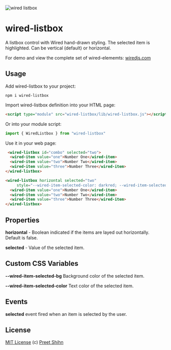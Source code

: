 ![wired listbox](https://wiredjs.github.io/wired-elements/images/listbox.gif)

# wired-listbox

A listbox control with Wired hand-drawn styling. The selected item is highlighted. Can be vertical (default) or horizontal.

For demo and view the complete set of wired-elememts: [wiredjs.com](http://wiredjs.com/)

## Usage

Add wired-listbox to your project:
```
npm i wired-listbox
```
Import wired-listbox definition into your HTML page:
```html
<script type="module" src="wired-listbox/lib/wired-listbox.js"></script>
```
Or into your module script:
```javascript
import { WiredListbox } from "wired-listbox"
```

Use it in your web page:
```html
 <wired-listbox id="combo" selected="two">
  <wired-item value="one">Number One</wired-item>
  <wired-item value="two">Number Two</wired-item>
  <wired-item value="three">Number Three</wired-item>
</wired-listbox>

<wired-listbox horizontal selected="two"
     style="--wired-item-selected-color: darkred; --wired-item-selected-bg: pink;">
  <wired-item value="one">Number One</wired-item>
  <wired-item value="two">Number Two</wired-item>
  <wired-item value="three">Number Three</wired-item>
</wired-listbox>
```

## Properties

**horizontal** - Boolean indicated if the items are layed out horizontally. Default is false.

**selected** - Value of the selected item. 

## Custom CSS Variables

**--wired-item-selected-bg** Background color of the selected item.

**--wired-item-selected-color** Text color of the selected item.


## Events
**selected** event fired when an item is selected by the user. 

## License
[MIT License](https://github.com/wiredjs/wired-elements/blob/master/LICENSE) (c) [Preet Shihn](https://twitter.com/preetster)